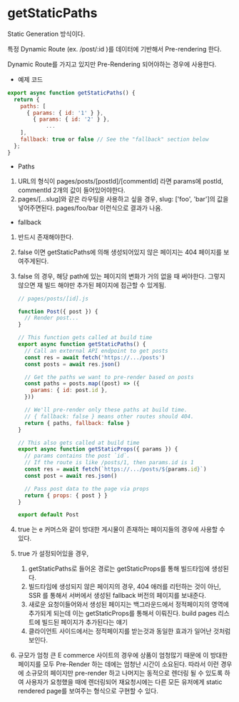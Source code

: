 # getStaticPaths

Static Generation 방식이다.

특정 Dynamic Route (ex. /post/:id )를 데이터에 기반해서 Pre-rendering 한다.

Dynamic Route를 가지고 있지만 Pre-Rendering 되어야하는 경우에 사용한다.

- 예제 코드

```jsx
export async function getStaticPaths() {
  return {
    paths: [
      { params: { id: '1' } },
	    { params: { id: '2' } },
			...
    ],
    fallback: true or false // See the "fallback" section below
  };
}
```

- Paths
1. URL의 형식이 pages/posts/[postId]/[commentId] 라면 params에 postId, commentId 2개의 값이 들어있어야한다.
2. pages/[...slug]와 같은 라우팅을 사용하고 싶을 경우, slug: ['foo', 'bar']의 값을 넣어주면된다. pages/foo/bar 이런식으로 결과가 나옴.
- fallback
1. 반드시 존재해야한다.
2. false 이면 getStaticPaths에 의해 생성되어있지 않은 페이지는 404 페이지를 보여주게된다.
3. false 의 경우, 해당 path에 있는 페이지의 변화가 거의 없을 때 써야한다. 그렇지 않으면 재 빌드 해야만 추가된 페이지에 접근할 수 있게됨.

    ```jsx
    // pages/posts/[id].js

    function Post({ post }) {
      // Render post...
    }

    // This function gets called at build time
    export async function getStaticPaths() {
      // Call an external API endpoint to get posts
      const res = await fetch('https://.../posts')
      const posts = await res.json()

      // Get the paths we want to pre-render based on posts
      const paths = posts.map((post) => ({
        params: { id: post.id },
      }))

      // We'll pre-render only these paths at build time.
      // { fallback: false } means other routes should 404.
      return { paths, fallback: false }
    }

    // This also gets called at build time
    export async function getStaticProps({ params }) {
      // params contains the post `id`.
      // If the route is like /posts/1, then params.id is 1
      const res = await fetch(`https://.../posts/${params.id}`)
      const post = await res.json()

      // Pass post data to the page via props
      return { props: { post } }
    }

    export default Post
    ```

4. true 는 e 커머스와 같이 방대한 게시물이 존재하는 페이지들의 경우에 사용할 수 있다.
5. true 가 설정되어있을 경우, 
    1. getStaticPaths로 들어온 경로는 getStaticProps를 통해 빌드타임에 생성된다.
    2. 빌드타임에 생성되지 않은 페이지의 경우, 404 애러를 리턴하는 것이 아닌, SSR 를 통해서 서버에서 생성된 fallback 버전의 페이지를 보내준다.
    3. 새로운 요청이들어와서 생성된 페이지는 백그라운드에서 정적페이지의 영역에 추가되게 되는데 이는 getStaticProps를 통해서 이뤄진다. build pages 리스트에 빌드된 페이지가 추가된다는 얘기
    4. 클라이언트 사이드에서는 정적페이지를 받는것과 동일한 효과가 일어난 것처럼 보인다.
6. 규모가 엄청 큰 E commerce 사이트의 경우에 상품이 엄청많기 때문에 이 방대한 페이지를 모두 Pre-Render 하는 데에는 엄청난 시간이 소요된다. 따라서 이런 경우에 소규모의 페이지만 pre-render 하고 나머지는 동적으로 렌더링 될 수 있도록 하여 사용자가 요청했을 때에 렌더링되어 재요청시에는 다른 모든 유저에게 static rendered page를 보여주는 형식으로 구현할 수 있다.